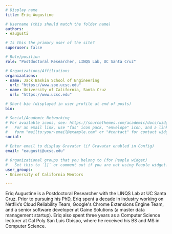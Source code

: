 ```yaml
---
# Display name
title: Eriq Augustine

# Username (this should match the folder name)
authors:
- eaugusti

# Is this the primary user of the site?
superuser: false

# Role/position
role: "Postdoctoral Researcher, LINQS Lab, UC Santa Cruz"

# Organizations/Affiliations
organizations:
- name: Jack Baskin School of Engineering
  url: "https://www.soe.ucsc.edu"
- name: University of California, Santa Cruz
  url: "https://www.ucsc.edu"

# Short bio (displayed in user profile at end of posts)
bio:

# Social/Academic Networking
# For available icons, see: https://sourcethemes.com/academic/docs/widgets/#icons
#   For an email link, use "fas" icon pack, "envelope" icon, and a link in the
#   form "mailto:your-email@example.com" or "#contact" for contact widget.
social:

# Enter email to display Gravatar (if Gravatar enabled in Config)
email: "eaugusti@ucsc.edu"

# Organizational groups that you belong to (for People widget)
#   Set this to `[]` or comment out if you are not using People widget.
user_groups:
- University of California Mentors

---
```

Eriq Augustine is a Postdoctoral Researcher with the LINQS Lab at UC Santa Cruz.
Prior to pursuing his PhD, Eriq spent a decade in industry working
on Netflix’s Cloud Reliability Team, Google's Chrome Extensions Engine Team, and a senior software developer at Gaine Solutions (a master data management startup).
Eriq also spent three years as a Computer Science lecturer at Cal Poly San Luis Obispo,
where he received his BS and MS in Computer Science.
